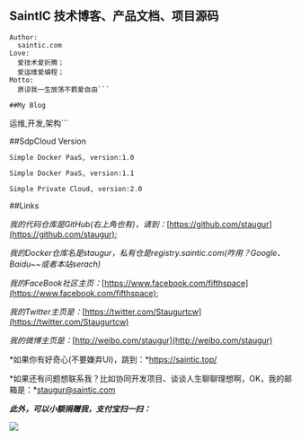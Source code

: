 ## **SaintIC 技术博客、产品文档、项目源码**

```
Author:
  saintic.com
Love:
  爱技术爱折腾；
  爱运维爱编程；
Motto:
  原谅我一生放荡不羁爱自由```

##My Blog

  ```
  运维,开发,架构```

##SdpCloud Version

  ```Simple Docker PaaS, version:1.0```

  ```Simple Docker PaaS, version:1.1```

  ```Simple Private Cloud, version:2.0```


##Links

*我的代码仓库是GitHub(右上角也有)，请到：*[https://github.com/staugur](https://github.com/staugur);

*我的Docker仓库名是staugur，私有仓是registry.saintic.com(咋用？Google、Baidu~~或者本站serach)*

*我的FaceBook社区主页：*[https://www.facebook.com/fifthspace](https://www.facebook.com/fifthspace);

*我的Twitter主页是：*[https://twitter.com/Staugurtcw](https://twitter.com/Staugurtcw)

*我的微博主页是：*[http://weibo.com/staugur](http://weibo.com/staugur)

*如果你有好奇心(不要嫌弃UI)，跳到：*https://saintic.top/

*如果还有问题想联系我？比如协同开发项目、谈谈人生聊聊理想啊，OK，我的邮箱是：*staugur@saintic.com

***此外，可以小额捐赠我，支付宝扫一扫：***

![](imgs/alipay.jpg)

